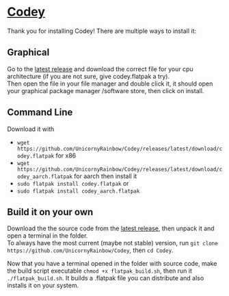 # [Codey](https://unicornyrainbow.github.io/Codey)

Thank you for installing Codey! There are multiple ways to install it:

## Graphical
Go to the [latest release](https://github.com/UnicornyRainbow/Codey/releases/latest) and download the correct file for your cpu architecture (if you are not sure, give codey.flatpak a try).\
Then open the file in your file manager and double click it, it should open your graphical package manager /software store, then click on install.

## Command Line
Download it with
* `wget https://github.com/UnicornyRainbow/Codey/releases/latest/download/codey.flatpak` for x86
* `wget https://github.com/UnicornyRainbow/Codey/releases/latest/download/codey_aarch.flatpak` for aarch
then install it
* `sudo flatpak install codey.flatpak` or
* `sudo flatpak install codey_aarch.flatpak`

## Build it on your own
Download the the source code from the [latest release](https://github.com/UnicornyRainbow/Codey/releases/latest), then unpack it and open a terminal in the folder.\
To always have the most current (maybe not stable) version, run `git clone https://github.com/UnicornyRainbow/Codey`, then `cd Codey`.

Now that you have a terminal opened in the folder with source code, make the build script executable `chmod +x flatpak_build.sh`, then run it `./flatpak_build.sh`.
It builds a .flatpak file you can distribute and also installs it on your system.
